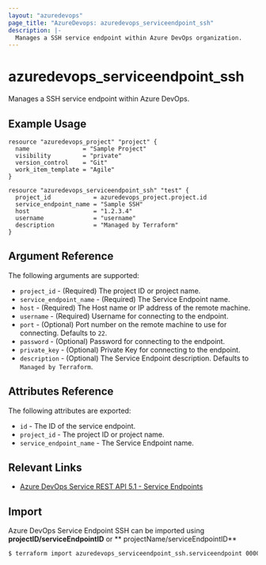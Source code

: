 ```yaml
---
layout: "azuredevops"
page_title: "AzureDevops: azuredevops_serviceendpoint_ssh"
description: |- 
  Manages a SSH service endpoint within Azure DevOps organization.
---
```


# azuredevops_serviceendpoint_ssh

Manages a SSH service endpoint within Azure DevOps.

## Example Usage

```hcl
resource "azuredevops_project" "project" {
  name               = "Sample Project"
  visibility         = "private"
  version_control    = "Git"
  work_item_template = "Agile"
}

resource "azuredevops_serviceendpoint_ssh" "test" {
  project_id            = azuredevops_project.project.id
  service_endpoint_name = "Sample SSH"
  host                  = "1.2.3.4"
  username              = "username"
  description           = "Managed by Terraform"
}
```

## Argument Reference

The following arguments are supported:

- `project_id` - (Required) The project ID or project name.
- `service_endpoint_name` - (Required) The Service Endpoint name.
- `host` - (Required) The Host name or IP address of the remote machine.
- `username` - (Required) Username for connecting to the endpoint.
- `port` - (Optional) Port number on the remote machine to use for connecting. Defaults to `22`.
- `password` - (Optional) Password for connecting to the endpoint.
- `private_key` - (Optional) Private Key for connecting to the endpoint.
- `description` - (Optional) The Service Endpoint description. Defaults to `Managed by Terraform`.

## Attributes Reference

The following attributes are exported:

- `id` - The ID of the service endpoint.
- `project_id` - The project ID or project name.
- `service_endpoint_name` - The Service Endpoint name.

## Relevant Links

- [Azure DevOps Service REST API 5.1 - Service Endpoints](https://docs.microsoft.com/en-us/rest/api/azure/devops/serviceendpoint/endpoints?view=azure-devops-rest-5.1)

## Import

Azure DevOps Service Endpoint SSH can be imported using **projectID/serviceEndpointID** or **
projectName/serviceEndpointID**

```sh
$ terraform import azuredevops_serviceendpoint_ssh.serviceendpoint 00000000-0000-0000-0000-000000000000/00000000-0000-0000-0000-000000000000
```
